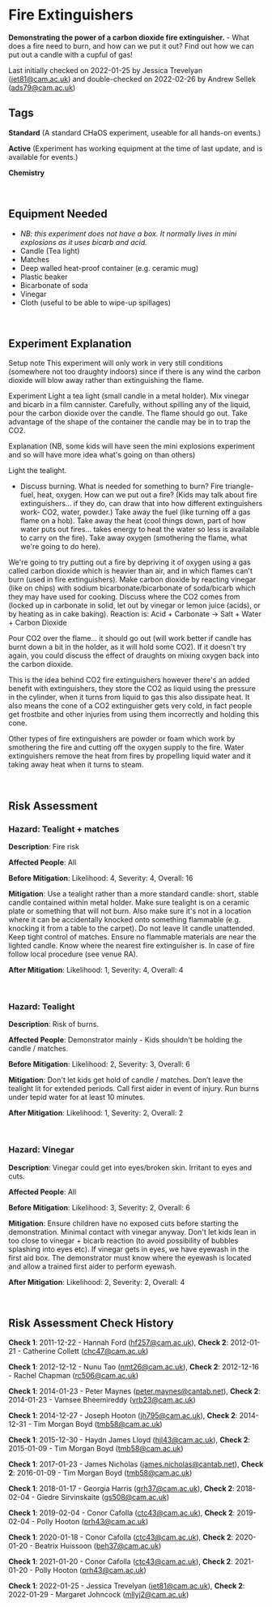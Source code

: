 # Fire Extinguishers

**Demonstrating the power of a carbon dioxide fire extinguisher.** - What does a fire need to burn, and how can we put it out? Find out how we can put out a candle with a cupful of gas!

Last initially checked on 2022-01-25 by Jessica Trevelyan (jet81@cam.ac.uk) and double-checked on 2022-02-26 by Andrew Sellek (ads79@cam.ac.uk)

## Tags
<!--- Start Tags (DO NOT REMOVE THIS COMMENT) --->

**Standard** (A standard CHaOS experiment, useable for all hands-on events.)

**Active** (Experiment has working equipment at the time of last update, and is available for events.)

**Chemistry**
<!--- End Tags (DO NOT REMOVE THIS COMMENT) --->

<br/>

## Equipment Needed 
- *NB: this experiment does not have a box. It normally lives in mini explosions as it uses bicarb and acid.*
- Candle (Tea light)
- Matches
- Deep walled heat-proof container (e.g. ceramic mug)
- Plastic beaker
- Bicarbonate of soda
- Vinegar
- Cloth (useful to be able to wipe-up spillages)

<br/>

## Experiment Explanation 

Setup note
This experiment will only work in very still conditions (somewhere not too draughty indoors) since if there is any wind the carbon dioxide will blow away rather than extinguishing the flame.

Experiment
Light a tea light (small candle in a metal holder).
Mix vinegar and bicarb in a film cannister.
Carefully, without spilling any of the liquid, pour the carbon dioxide over the candle. The flame should go out.
Take advantage of the shape of the container the candle may be in to trap the CO2.

Explanation (NB, some kids will have seen the mini explosions experiment and so will have more idea what's going on than others)

Light the tealight.
- Discuss burning. What is needed for something to burn? Fire triangle- fuel, heat, oxygen.
How can we put out a fire?
(Kids may talk about fire extinguishers... if they do, can draw that into how different extinguishers work- CO2, water, powder.)
Take away the fuel (like turning off a gas flame on a hob).
Take away the heat (cool things down, part of how water puts out fires... takes energy to heat the water so less is available to carry on the fire).
Take away oxygen (smothering the flame, what we're going to do here).

We're going to try putting out a fire by depriving it of oxygen using a gas called carbon dioxide which is heavier than air, and in which flames can't burn (used in fire extinguishers).
Make carbon dioxide by reacting vinegar (like on chips) with sodium bicarbonate/bicarbonate of soda/bicarb which they may have used for cooking. Discuss where the CO2 comes from (locked up in carbonate in solid, let out by vinegar or lemon juice (acids), or by heating as in cake baking). Reaction is: Acid + Carbonate -> Salt + Water + Carbon Dioxide

Pour CO2 over the flame... it should go out (will work better if candle has burnt down a bit in the holder, as it will hold some CO2). If it doesn't try again, you could discuss the effect of draughts on mixing oxygen back into the carbon dioxide.

This is the idea behind CO2 fire extinguishers however there's an added benefit with extinguishers, they store the CO2 as liquid using the pressure in the cylinder, when it turns from liquid to gas this also dissipate heat. It also means the cone of a CO2 extinguisher gets very cold, in fact people get frostbite and other injuries from using them incorrectly and holding this cone. 

Other types of fire extinguishers are powder or foam which work by smothering the fire and cutting off the oxygen supply to the fire. Water extinguishers remove the heat from fires by propelling liquid water and it taking away heat when it turns to steam. 

<br/>

## Risk Assessment

### **Hazard**: Tealight + matches

**Description**: Fire risk

**Affected People**: All

**Before Mitigation**: Likelihood: 4, Severity: 4, Overall: 16

**Mitigation**: Use a tealight rather than a more standard candle: short, stable candle contained within metal holder. Make sure tealight is on a ceramic plate or something that will not burn.  Also make sure it's not in a location where it can be accidentally knocked onto something flammable (e.g. knocking it from a table to the carpet).
Do not leave lit candle unattended.
Keep tight control of matches. Ensure no flammable materials are near the lighted candle. Know where the nearest fire extinguisher is.
In case of fire follow local procedure (see venue RA).

**After Mitigation**: Likelihood: 1, Severity: 4, Overall: 4

<br/>

### **Hazard**: Tealight

**Description**: Risk of burns.

**Affected People**: Demonstrator mainly - Kids shouldn't be holding the candle / matches.

**Before Mitigation**: Likelihood: 2, Severity: 3, Overall: 6

**Mitigation**: Don't let kids get hold of candle / matches. Don’t leave the tealight lit for extended periods. 
Call first aider in event of injury. Run burns under tepid water for at least 10 minutes.

**After Mitigation**: Likelihood: 1, Severity: 2, Overall: 2

<br/>

### **Hazard**: Vinegar

**Description**: Vinegar could get into eyes/broken skin. Irritant to eyes and cuts.

**Affected People**: All

**Before Mitigation**: Likelihood: 3, Severity: 2, Overall: 6

**Mitigation**: Ensure children have no exposed cuts before starting the demonstration. Minimal contact with vinegar anyway.
Don't let kids lean in too close to vinegar + bicarb reaction (to avoid possibility of bubbles splashing into eyes etc).
If vinegar gets in eyes, we have eyewash in the first aid box. The demonstrator must know where the eyewash is located and allow a trained first aider to perform eyewash.

**After Mitigation**: Likelihood: 2, Severity: 2, Overall: 4

<br/>

## Risk Assessment Check History 

**Check 1**: 2011-12-22 - Hannah Ford (hf257@cam.ac.uk), **Check 2**: 2012-01-21 - Catherine Collett (chc47@cam.ac.uk)

**Check 1**: 2012-12-12 - Nunu Tao (nmt26@cam.ac.uk), **Check 2**: 2012-12-16 - Rachel Chapman (rc506@cam.ac.uk)

**Check 1**: 2014-01-23 - Peter Maynes (peter.maynes@cantab.net), **Check 2**: 2014-01-23 - Vamsee Bheemireddy (vrb23@cam.ac.uk)

**Check 1**: 2014-12-27 - Joseph Hooton (jh795@cam.ac.uk), **Check 2**: 2014-12-31 - Tim Morgan Boyd (tmb58@cam.ac.uk)

**Check 1**: 2015-12-30 - Haydn James Lloyd (hjl43@cam.ac.uk), **Check 2**: 2015-01-09 - Tim Morgan Boyd (tmb58@cam.ac.uk)

**Check 1**: 2017-01-23 - James Nicholas (james.nicholas@cantab.net), **Check 2**: 2016-01-09 - Tim Morgan Boyd (tmb58@cam.ac.uk)

**Check 1**: 2018-01-17 - Georgia Harris (grh37@cam.ac.uk), **Check 2**: 2018-02-04 - Giedre Sirvinskaite (gs508@cam.ac.uk)

**Check 1**: 2019-02-04 - Conor Cafolla (ctc43@cam.ac.uk), **Check 2**: 2019-02-04 - Polly Hooton (prh43@cam.ac.uk)

**Check 1**: 2020-01-18 - Conor Cafolla (ctc43@cam.ac.uk), **Check 2**: 2020-01-20 - Beatrix Huissoon (beh37@cam.ac.uk)

**Check 1**: 2021-01-20 - Conor Cafolla (ctc43@cam.ac.uk), **Check 2**: 2021-01-20 - Polly Hooton (prh43@cam.ac.uk)

**Check 1**: 2022-01-25 - Jessica Trevelyan (jet81@cam.ac.uk), **Check 2**: 2022-01-29 - Margaret Johncock (mllyj2@cam.ac.uk)